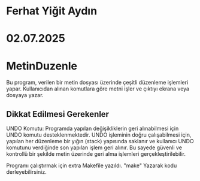 # Ferhat Yiğit Aydın
# 02.07.2025

# MetinDuzenle

Bu program, verilen bir metin dosyası üzerinde çeşitli düzenleme işlemleri yapar. Kullanıcıdan alınan komutlara göre metni işler ve çıktıyı ekrana veya dosyaya yazar.

## Dikkat Edilmesi Gerekenler

UNDO Komutu:
Programda yapılan değişikliklerin geri alınabilmesi için UNDO komutu desteklenmektedir. UNDO işleminin doğru çalışabilmesi için, yapılan her düzenleme bir yığın (stack) yapısında saklanır ve kullanıcı UNDO komutunu verdiğinde son yapılan işlem geri alınır. Bu sayede güvenli ve kontrollü bir şekilde metin üzerinde geri alma işlemleri gerçekleştirilebilir.

Programı çalıştırmak için extra Makefile yazıldı. "make" Yazarak kodu derleyebilirsiniz.